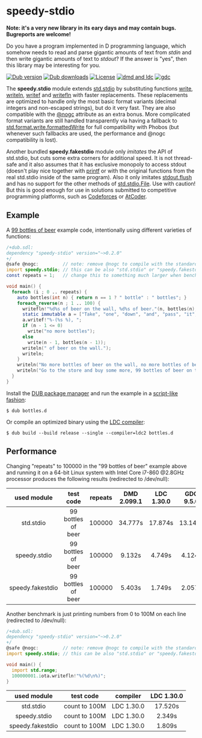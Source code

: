 # speedy-stdio

**Note: it's a very new library in its eary days and may contain bugs. Bugreports are welcome!**

Do you have a program implemented in D programming language, which somehow needs to read and parse gigantic
amounts of text from *stdin* and then write gigantic amounts of text to *stdout*? If the answer is "yes",
then this library may be interesting for you.

[![Dub version](https://img.shields.io/dub/v/speedy-stdio.svg)](https://code.dlang.org/packages/speedy-stdio)
[![Dub downloads](https://img.shields.io/dub/dt/speedy-stdio.svg)](https://code.dlang.org/packages/speedy-stdio)
[![License](https://img.shields.io/dub/l/speedy-stdio.svg)](https://code.dlang.org/packages/speedy-stdio)
[![dmd and ldc](https://github.com/ssvb/speedy-stdio/actions/workflows/main.yml/badge.svg)](https://github.com/ssvb/speedy-stdio/actions/workflows/main.yml)
[![gdc](https://github.com/ssvb/speedy-stdio/actions/workflows/gdc.yml/badge.svg)](https://github.com/ssvb/speedy-stdio/actions/workflows/gdc.yml)

The **speedy.stdio** module extends [std.stdio](https://dlang.org/library/std/stdio.html) by substituting functions
[write](https://dlang.org/library/std/stdio/write.html), [writeln](https://dlang.org/library/std/stdio/writeln.html), 
[writef](https://dlang.org/library/std/stdio/writef.html) and [writefln](https://dlang.org/library/std/stdio/writefln.html)
with faster replacements. These replacements are optimized to handle only the most basic format variants
(decimal integers and non-escaped strings), but do it very fast. They are also compatible with the
[@nogc](https://dlang.org/spec/function.html#nogc-functions) attribute as an extra bonus.
More complicated format variants are still handled transparently via having a fallback to
[std.format.write.formattedWrite](https://dlang.org/library/std/format/write/formatted_write.html)
for full compatibility with Phobos (but whenever such fallbacks are used, the performance and @nogc
compatibility is lost).

Another bundled **speedy.fakestdio** module only *imitates* the API of std.stdio, but cuts some extra corners
for additional speed. It is not thread-safe and it also assumes that it has exclusive monopoly to access stdout
(doesn't play nice together with [printf](https://dlang.org/library/core/stdc/stdio/printf.html) or with
the original functions from the real std.stdio inside of the same program). Also it only imitates
[stdout.flush](https://dlang.org/library/std/stdio/file.flush.html) and has no support for the
other methods of [std.stdio.File](https://dlang.org/library/std/stdio/file.html). Use with caution!
But this is good enough for use in solutions submitted to competitive programming platforms, such
as [Codeforces](https://codeforces.com/) or [AtCoder](https://atcoder.jp/).

## Example

A [99 bottles of beer](https://www.99-bottles-of-beer.net/lyrics.html) example code,
intentionally using different varieties of functions:

```D
/+dub.sdl:
dependency "speedy-stdio" version="~>0.2.0"
+/
@safe @nogc:         // note: remove @nogc to compile with the standard "std.stdio"
import speedy.stdio; // this can be also "std.stdio" or "speedy.fakestdio"
const repeats = 1;   // change this to something much larger when benchmarking

void main() {
  foreach (i ; 0 .. repeats) {
    auto bottles(int n) { return n == 1 ? " bottle" : " bottles"; }
    foreach_reverse(n ; 1 .. 100) {
      writefln!"%d%s of beer on the wall, %d%s of beer."(n, bottles(n), n, bottles(n));
      static immutable a = ["Take", "one", "down", "and", "pass", "it", "around"];
      a.writef!"%-(%s %), ";
      if (n - 1 <= 0)
        write("no more bottles");
      else
        write(n - 1, bottles(n - 1));
      writeln(" of beer on the wall.");
      writeln;
    }
    writeln("No more bottles of beer on the wall, no more bottles of beer.");
    writeln("Go to the store and buy some more, 99 bottles of beer on the wall.");
  }
}
```

Install the [DUB package manager](https://github.com/dlang/dub) and run the example in a [script-like fashion](https://dub.pm/advanced_usage):
```
$ dub bottles.d
```

Or compile an optimized binary using the [LDC compiler](https://github.com/ldc-developers/ldc/releases):
```
$ dub build --build release --single --compiler=ldc2 bottles.d
```

## Performance

Changing "repeats" to 100000 in the "99 bottles of beer" example above and running it
on a 64-bit Linux system with Intel Core i7-860 @2.8GHz processor produces the
following results (redirected to /dev/null):

| used module      | test code          | repeats | DMD 2.099.1 | LDC 1.30.0 | GDC 9.5.0  | GDC 12.2.0 |
|:----------------:|:------------------:|:-------:|:-----------:|:----------:|:----------:|:----------:|
| std.stdio        | 99 bottles of beer | 100000  |     34.777s |    17.874s |  13.146s   |   26.120s  |
| speedy.stdio     | 99 bottles of beer | 100000  |      9.132s |     4.749s |   4.124s   |    4.757s  |
| speedy.fakestdio | 99 bottles of beer | 100000  |      5.403s |     1.749s |   2.057s   |    3.310s  |

Another benchmark is just printing numbers from 0 to 100M on each line (redirected to /dev/null):

```D
/+dub.sdl:
dependency "speedy-stdio" version="~>0.2.0"
+/
@safe @nogc:         // note: remove @nogc to compile with the standard "std.stdio"
import speedy.stdio; // this can be also "std.stdio" or "speedy.fakestdio"

void main() {
  import std.range;
  100000001.iota.writefln!"%(%d\n%)";
}
```

| used module      | test code       | compiler   | LDC 1.30.0 |
|:----------------:|:---------------:|:----------:|:----------:|
| std.stdio        | count to 100M   | LDC 1.30.0 |    17.520s |
| speedy.stdio     | count to 100M   | LDC 1.30.0 |     2.349s |
| speedy.fakestdio | count to 100M   | LDC 1.30.0 |     1.809s |
